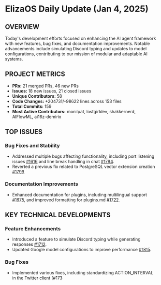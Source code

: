 # ElizaOS Daily Update (Jan 4, 2025)

## OVERVIEW 
Today's development efforts focused on enhancing the AI agent framework with new features, bug fixes, and documentation improvements. Notable advancements include simulating Discord typing and updates to model configurations, contributing to our mission of modular and adaptable AI systems.

## PROJECT METRICS
- **PRs:** 21 merged PRs, 46 new PRs
- **Issues:** 18 new issues, 21 closed issues
- **Unique Contributors:** 58
- **Code Changes:** +204731/-98622 lines across 153 files
- **Total Commits:** 159
- **Most Active Contributors:** monilpat, lostgirldev, shakkernerd, AIFlowML, ai16z-demirix

## TOP ISSUES
### Bug Fixes and Stability
- Addressed multiple bugs affecting functionality, including port listening issues [#1616](https://github.com/elizaos/eliza/issues/1616) and line break handling in chat [#1784](https://github.com/elizaos/eliza/issues/1784).
- Reverted a previous fix related to PostgreSQL vector extension creation [#1799](https://github.com/elizaos/eliza/issues/1799).

### Documentation Improvements
- Enhanced documentation for plugins, including multilingual support [#1675](https://github.com/elizaos/eliza/issues/1675), and improved formatting for plugins.md [#1722](https://github.com/elizaos/eliza/issues/1722).

## KEY TECHNICAL DEVELOPMENTS
### Feature Enhancements
- Introduced a feature to simulate Discord typing while generating responses [#1712](https://github.com/elizaos/eliza/pull/1712).
- Updated Google model configurations to improve performance [#1815](https://github.com/elizaos/eliza/pull/1815).

### Bug Fixes
- Implemented various fixes, including standardizing ACTION_INTERVAL in the Twitter client [#173